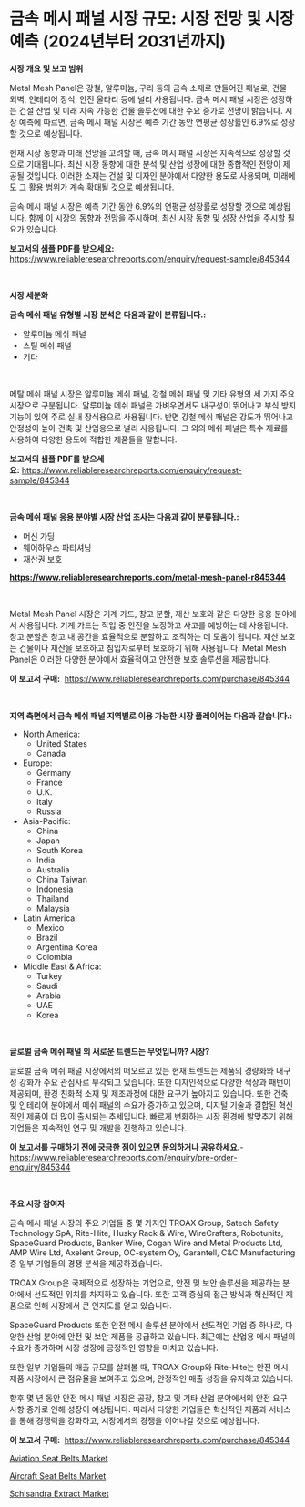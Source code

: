 <p><h1>금속 메시 패널 시장 규모: 시장 전망 및 시장 예측 (2024년부터 2031년까지)</h1></p><p><strong>시장 개요 및 보고 범위</strong></p>
<p><p>Metal Mesh Panel은 강철, 알루미늄, 구리 등의 금속 소재로 만들어진 패널로, 건물 외벽, 인테리어 장식, 안전 울타리 등에 널리 사용됩니다. 금속 메시 패널 시장은 성장하는 건설 산업 및 미래 지속 가능한 건물 솔루션에 대한 수요 증가로 전망이 밝습니다. 시장 예측에 따르면, 금속 메시 패널 시장은 예측 기간 동안 연평균 성장률인 6.9%로 성장할 것으로 예상됩니다.</p><p>현재 시장 동향과 미래 전망을 고려할 때, 금속 메시 패널 시장은 지속적으로 성장할 것으로 기대됩니다. 최신 시장 동향에 대한 분석 및 산업 성장에 대한 종합적인 전망이 제공될 것입니다. 이러한 소재는 건설 및 디자인 분야에서 다양한 용도로 사용되며, 미래에도 그 활용 범위가 계속 확대될 것으로 예상됩니다.</p><p>금속 메시 패널 시장은 예측 기간 동안 6.9%의 연평균 성장률로 성장할 것으로 예상됩니다. 함께 이 시장의 동향과 전망을 주시하며, 최신 시장 동향 및 성장 산업을 주시할 필요가 있습니다.</p></p>
<p><strong>보고서의 샘플 PDF를 받으세요:</strong> <a href="https://www.reliableresearchreports.com/enquiry/request-sample/845344">https://www.reliableresearchreports.com/enquiry/request-sample/845344</a></p>
<p>&nbsp;</p>
<p><strong>시장 세분화</strong></p>
<p><strong>금속 메쉬 패널 유형별 시장 분석은 다음과 같이 분류됩니다.:</strong></p>
<p><ul><li>알루미늄 메쉬 패널</li><li>스틸 메쉬 패널</li><li>기타</li></ul></p>
<p>&nbsp;</p>
<p><p>메탈 메쉬 패널 시장은 알루미늄 메쉬 패널, 강철 메쉬 패널 및 기타 유형의 세 가지 주요 시장으로 구분됩니다. 알루미늄 메쉬 패널은 가벼우면서도 내구성이 뛰어나고 부식 방지 기능이 있어 주로 실내 장식용으로 사용됩니다. 반면 강철 메쉬 패널은 강도가 뛰어나고 안정성이 높아 건축 및 산업용으로 널리 사용됩니다. 그 외의 메쉬 패널은 특수 재료를 사용하여 다양한 용도에 적합한 제품들을 말합니다.</p></p>
<p><strong>보고서의 샘플 PDF를 받으세요:</strong>&nbsp;<a href="https://www.reliableresearchreports.com/enquiry/request-sample/845344">https://www.reliableresearchreports.com/enquiry/request-sample/845344</a></p>
<p>&nbsp;</p>
<p><strong> 금속 메쉬 패널 응용 분야별 시장 산업 조사는 다음과 같이 분류됩니다.:</strong></p>
<p><ul><li>머신 가딩</li><li>웨어하우스 파티셔닝</li><li>재산권 보호</li></ul></p>
<p><strong><a href="https://www.reliableresearchreports.com/metal-mesh-panel-r845344">https://www.reliableresearchreports.com/metal-mesh-panel-r845344</a></strong></p>
<p>&nbsp;</p>
<p><p>Metal Mesh Panel 시장은 기계 가드, 창고 분할, 재산 보호와 같은 다양한 응용 분야에서 사용됩니다. 기계 가드는 작업 중 안전을 보장하고 사고를 예방하는 데 사용됩니다. 창고 분할은 창고 내 공간을 효율적으로 분할하고 조직하는 데 도움이 됩니다. 재산 보호는 건물이나 재산을 보호하고 침입자로부터 보호하기 위해 사용됩니다. Metal Mesh Panel은 이러한 다양한 분야에서 효율적이고 안전한 보호 솔루션을 제공합니다.</p></p>
<p><strong>이 보고서 구매:</strong>&nbsp; <a href="https://www.reliableresearchreports.com/purchase/845344">https://www.reliableresearchreports.com/purchase/845344</a></p>
<p>&nbsp;</p>
<p><strong>지역 측면에서 금속 메쉬 패널 지역별로 이용 가능한 시장 플레이어는 다음과 같습니다.:</strong></p>
<p><ul>
    <li>
        North America:
        <ul>
            <li>United States</li>
            <li>Canada</li>
        </ul>
    </li>
    <li>
        Europe:
        <ul>
            <li>Germany</li>
            <li>France</li>
            <li>U.K.</li>
            <li>Italy</li>
            <li>Russia</li>
        </ul>
    </li>
    <li>
        Asia-Pacific:
        <ul>
            <li>China</li>
            <li>Japan</li>
            <li>South Korea</li>
            <li>India</li>
            <li>Australia</li>
            <li>China Taiwan</li>
            <li>Indonesia</li>
            <li>Thailand</li>
            <li>Malaysia</li>
        </ul>
    </li>
    <li>
        Latin America:
        <ul>
            <li>Mexico</li>
            <li>Brazil</li>
            <li>Argentina Korea</li>
            <li>Colombia</li>
        </ul>
    </li>
    <li>
        Middle East & Africa:
        <ul>
            <li>Turkey</li>
            <li>Saudi</li>
            <li>Arabia</li>
            <li>UAE</li>
            <li>Korea</li>
        </ul>
    </li>
    </ul></p>
<p>&nbsp;</p>
<p><strong>글로벌 금속 메쉬 패널 의 새로운 트렌드는 무엇입니까? 시장?</strong></p>
<p><p>글로벌 금속 메쉬 패널 시장에서의 떠오르고 있는 현재 트렌드는 제품의 경량화와 내구성 강화가 주요 관심사로 부각되고 있습니다. 또한 디자인적으로 다양한 색상과 패턴이 제공되며, 환경 친화적 소재 및 제조과정에 대한 요구가 높아지고 있습니다. 또한 건축 및 인테리어 분야에서 메쉬 패널의 수요가 증가하고 있으며, 디지털 기술과 결합된 혁신적인 제품이 더 많이 출시되는 추세입니다. 빠르게 변화하는 시장 환경에 발맞추기 위해 기업들은 지속적인 연구 및 개발을 진행하고 있습니다.</p></p>
<p><strong>이 보고서를 구매하기 전에 궁금한 점이 있으면 문의하거나 공유하세요.</strong>- <a href="https://www.reliableresearchreports.com/enquiry/pre-order-enquiry/845344">https://www.reliableresearchreports.com/enquiry/pre-order-enquiry/845344</a></p>
<p>&nbsp;</p>
<p><strong>주요 시장 참여자</strong></p>
<p><p>금속 메시 패널 시장의 주요 기업들 중 몇 가지인 TROAX Group, Satech Safety Technology SpA, Rite-Hite, Husky Rack & Wire, WireCrafters, Robotunits, SpaceGuard Products, Banker Wire, Cogan Wire and Metal Products Ltd, AMP Wire Ltd, Axelent Group, OC-system Oy, Garantell, C&C Manufacturing 중 일부 기업들의 경쟁 분석을 제공하겠습니다.</p><p>TROAX Group은 국제적으로 성장하는 기업으로, 안전 및 보안 솔루션을 제공하는 분야에서 선도적인 위치를 차지하고 있습니다. 또한 고객 중심의 접근 방식과 혁신적인 제품으로 인해 시장에서 큰 인지도를 얻고 있습니다.</p><p>SpaceGuard Products 또한 안전 메시 솔루션 분야에서 선도적인 기업 중 하나로, 다양한 산업 분야에 안전 및 보안 제품을 공급하고 있습니다. 최근에는 산업용 메시 패널의 수요가 증가하며 시장 성장에 긍정적인 영향을 미치고 있습니다.</p><p>또한 일부 기업들의 매출 규모를 살펴볼 때, TROAX Group와 Rite-Hite는 안전 메시 제품 시장에서 큰 점유율을 보여주고 있으며, 안정적인 매출 성장을 유지하고 있습니다. </p><p>향후 몇 년 동안 안전 메시 패널 시장은 공장, 창고 및 기타 산업 분야에서의 안전 요구 사항 증가로 인해 성장이 예상됩니다. 따라서 다양한 기업들은 혁신적인 제품과 서비스를 통해 경쟁력을 강화하고, 시장에서의 경쟁을 이어나갈 것으로 예상됩니다.</p></p>
<p><strong>이 보고서 구매:</strong>&nbsp;&nbsp;<a href="https://www.reliableresearchreports.com/purchase/845344">https://www.reliableresearchreports.com/purchase/845344</a></p>
<p><p><a href="https://github.com/Sinjinluong3e0awx2m195k76/Market-Research-Report-List-2/blob/main/aviation-seat-belts-market.md">Aviation Seat Belts Market</a></p><p><a href="https://github.com/shotows/Market-Research-Report-List-2/blob/main/aircraft-seat-belts-market.md">Aircraft Seat Belts Market</a></p><p><a href="https://simplistic-meeting-7ee.notion.site/Decoding-the-Schisandra-Extract-Market-A-Deep-Dive-into-the-Latest-Market-Trends-Market-Segmentati-57d4a6da570847899f6dc3911ed0bf51">Schisandra Extract Market</a></p></p>